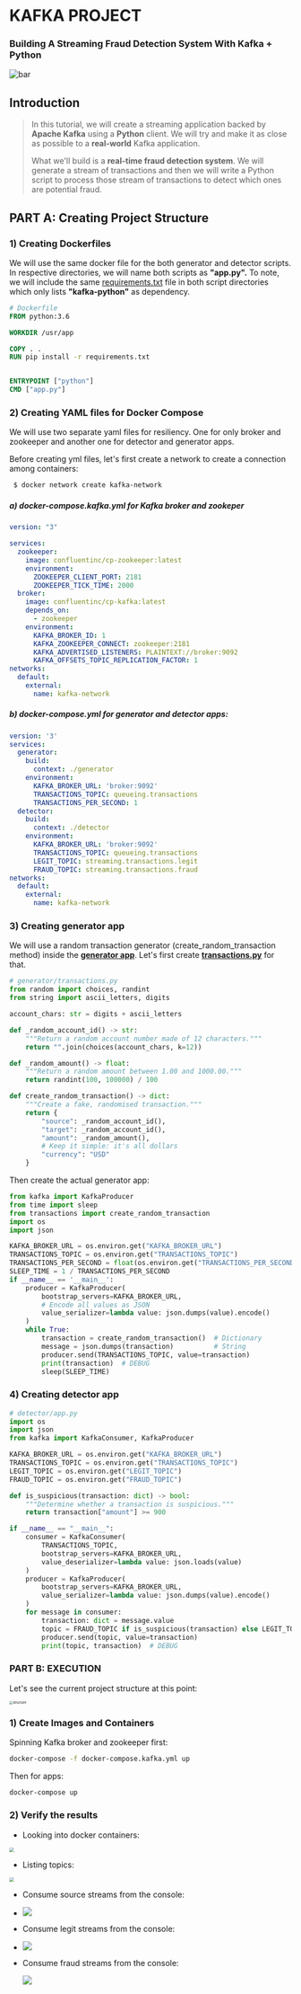 # KAFKA PROJECT

### **Building A Streaming Fraud Detection System With Kafka + Python**

![bar](./images/bar.png)

## Introduction

>  In this tutorial, we will create a streaming application backed by **Apache Kafka** using a **Python** client. We will try and make it as close as possible to a **real-world** Kafka application.
>
>  What we'll build is a **real-time fraud detection system**. We will generate a stream of transactions and then we will write a Python script to process those stream of transactions to detect which ones are potential fraud.

## PART A: Creating Project Structure

### 1) Creating Dockerfiles

We will use the same docker file for the both generator and detector scripts. In respective directories, we will name both scripts as **"app.py".** To note, we will include the same [requirements.txt](./generator/requirements.txt) file in both script directories which only lists **"kafka-python"** as dependency.

```dockerfile
# Dockerfile
FROM python:3.6

WORKDIR /usr/app

COPY . .
RUN pip install -r requirements.txt


ENTRYPOINT ["python"]
CMD ["app.py"]
```

### 2) Creating YAML files for Docker Compose

We will use two separate yaml files for resiliency. One for only broker and zookeeper and another one for detector and generator apps.

Before creating yml files, let's first create a network to create a connection among containers:

```bash
 $ docker network create kafka-network
```



##### 	a) docker-compose.kafka.yml for Kafka broker and zookeper

```yaml
version: "3"

services:
  zookeeper:
    image: confluentinc/cp-zookeeper:latest
    environment:
      ZOOKEEPER_CLIENT_PORT: 2181
      ZOOKEEPER_TICK_TIME: 2000
  broker:
    image: confluentinc/cp-kafka:latest
    depends_on:
      - zookeeper
    environment:
      KAFKA_BROKER_ID: 1
      KAFKA_ZOOKEEPER_CONNECT: zookeeper:2181
      KAFKA_ADVERTISED_LISTENERS: PLAINTEXT://broker:9092
      KAFKA_OFFSETS_TOPIC_REPLICATION_FACTOR: 1
networks: 
  default:
    external:
      name: kafka-network
```

##### 	b) docker-compose.yml for generator and detector apps:

```yaml
version: '3'
services:
  generator:
    build:
      context: ./generator
    environment:
      KAFKA_BROKER_URL: 'broker:9092'
      TRANSACTIONS_TOPIC: queueing.transactions
      TRANSACTIONS_PER_SECOND: 1
  detector:
    build:
      context: ./detector
    environment:
      KAFKA_BROKER_URL: 'broker:9092'
      TRANSACTIONS_TOPIC: queueing.transactions
      LEGIT_TOPIC: streaming.transactions.legit
      FRAUD_TOPIC: streaming.transactions.fraud
networks:
  default:
    external:
      name: kafka-network
```

### 3) Creating generator app

We will use a random transaction generator (create_random_transaction method) inside the **[generator app](./generator/app.py)**. Let's first create **[transactions.py](./generator/transactions.py)** for that.

```python
# generator/transactions.py
from random import choices, randint
from string import ascii_letters, digits

account_chars: str = digits + ascii_letters

def _random_account_id() -> str:
    """Return a random account number made of 12 characters."""
    return "".join(choices(account_chars, k=12))

def _random_amount() -> float:
    """Return a random amount between 1.00 and 1000.00."""
    return randint(100, 100000) / 100

def create_random_transaction() -> dict:
    """Create a fake, randomised transaction."""
    return {
        "source": _random_account_id(),
        "target": _random_account_id(),
        "amount": _random_amount(),
        # Keep it simple: it's all dollars
        "currency": "USD"
    }
```

Then create the actual generator app:

```python
from kafka import KafkaProducer
from time import sleep
from transactions import create_random_transaction
import os
import json

KAFKA_BROKER_URL = os.environ.get("KAFKA_BROKER_URL")
TRANSACTIONS_TOPIC = os.environ.get("TRANSACTIONS_TOPIC")
TRANSACTIONS_PER_SECOND = float(os.environ.get("TRANSACTIONS_PER_SECOND"))
SLEEP_TIME = 1 / TRANSACTIONS_PER_SECOND
if __name__ == '__main__':
    producer = KafkaProducer(
        bootstrap_servers=KAFKA_BROKER_URL,
        # Encode all values as JSON
        value_serializer=lambda value: json.dumps(value).encode()
    )
    while True:
        transaction = create_random_transaction()  # Dictionary
        message = json.dumps(transaction)          # String
        producer.send(TRANSACTIONS_TOPIC, value=transaction)
        print(transaction)  # DEBUG
        sleep(SLEEP_TIME)

```

### 4) Creating detector app
```python
# detector/app.py
import os
import json
from kafka import KafkaConsumer, KafkaProducer

KAFKA_BROKER_URL = os.environ.get("KAFKA_BROKER_URL")
TRANSACTIONS_TOPIC = os.environ.get("TRANSACTIONS_TOPIC")
LEGIT_TOPIC = os.environ.get("LEGIT_TOPIC")
FRAUD_TOPIC = os.environ.get("FRAUD_TOPIC")

def is_suspicious(transaction: dict) -> bool:
    """Determine whether a transaction is suspicious."""
    return transaction["amount"] >= 900

if __name__ == "__main__":
    consumer = KafkaConsumer(
        TRANSACTIONS_TOPIC,
        bootstrap_servers=KAFKA_BROKER_URL,
        value_deserializer=lambda value: json.loads(value)
    )
    producer = KafkaProducer(
        bootstrap_servers=KAFKA_BROKER_URL,
        value_serializer=lambda value: json.dumps(value).encode()
    )
    for message in consumer:
        transaction: dict = message.value
        topic = FRAUD_TOPIC if is_suspicious(transaction) else LEGIT_TOPIC
        producer.send(topic, value=transaction)
        print(topic, transaction)  # DEBUG
```
### PART B: EXECUTION ###

Let's see the current project structure at this point:

<img src="./images/structure.png" alt="structure" style="zoom:40%"/>

### 1) Create Images and Containers

Spinning Kafka broker and zookeeper first:

```bash
docker-compose -f docker-compose.kafka.yml up
```

Then for apps:

```
docker-compose up
```

### 2) Verify the results

* Looking into docker containers:

<img src="./images/docker.png" style="zoom:50%;" />

* Listing topics:

<img src="./images/topics.png" style="zoom:50%;" />

- Consume source streams from the console:

- ![](./images/source.png)

- Consume legit streams from the console:

- ![](./images/legit.png)

- Consume fraud streams from the console:

  ![](./images/fraud.png)

